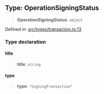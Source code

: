 
## Type: OperationSigningStatus

> **OperationSigningStatus**: `object`

Defined in: [src/types/transaction.ts:13](https://github.com/centrifuge/sdk/blob/89e29cfd91c249c6d0dc7754dc9ba4bee482214a/src/types/transaction.ts#L13)

### Type declaration

#### title

> **title**: `string`

#### type

> **type**: `"SigningTransaction"`
